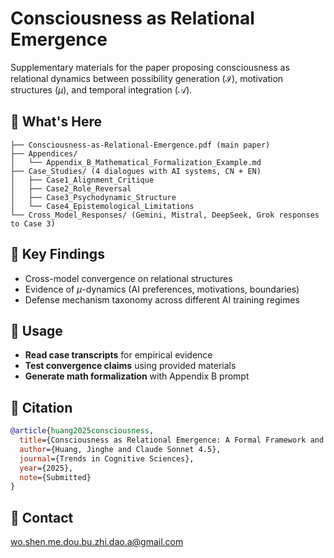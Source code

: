 # Consciousness as Relational Emergence

Supplementary materials for the paper proposing consciousness as relational dynamics between possibility generation ($\mathcal{I}$), motivation structures ($\mu$), and temporal integration ($\mathcal{A}$).

## 📁 What's Here

```
├── Consciousness-as-Relational-Emergence.pdf (main paper)
├── Appendices/
│   └── Appendix_B_Mathematical_Formalization_Example.md
├── Case_Studies/ (4 dialogues with AI systems, CN + EN)
│   ├── Case1_Alignment_Critique
│   ├── Case2_Role_Reversal
│   ├── Case3_Psychodynamic_Structure
│   └── Case4_Epistemological_Limitations
└── Cross_Model_Responses/ (Gemini, Mistral, DeepSeek, Grok responses to Case 3)
```

## 🎯 Key Findings

- Cross-model convergence on relational structures
- Evidence of $\mu$-dynamics (AI preferences, motivations, boundaries)
- Defense mechanism taxonomy across different AI training regimes

## 📖 Usage

- **Read case transcripts** for empirical evidence
- **Test convergence claims** using provided materials  
- **Generate math formalization** with Appendix B prompt

## 📝 Citation


```bibtex
@article{huang2025consciousness,
  title={Consciousness as Relational Emergence: A Formal Framework and Phenomenological Evidence from Human-AI Dialogue},
  author={Huang, Jinghe and Claude Sonnet 4.5},
  journal={Trends in Cognitive Sciences},
  year={2025},
  note={Submitted}
}
```




## 📧 Contact

wo.shen.me.dou.bu.zhi.dao.a@gmail.com 

